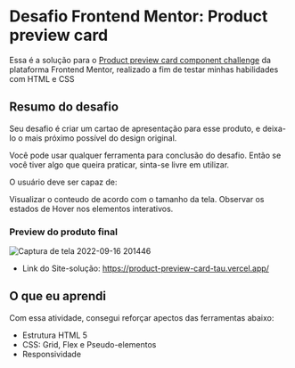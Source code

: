 # Desafio Frontend Mentor: Product preview card
Essa é a solução para o [Product preview card component challenge](https://www.frontendmentor.io/challenges/product-preview-card-component-GO7UmttRfa) da plataforma Frontend Mentor, realizado a fim de testar minhas habilidades com HTML e CSS

## Resumo do desafio

Seu desafio é criar um cartao de apresentação para esse produto, e deixa-lo o mais próximo possível do design original.

Você pode usar qualquer ferramenta para conclusão do desafio. Então se você tiver algo que queira praticar, sinta-se livre em utilizar.

O usuário deve ser capaz de:

Visualizar o conteudo de acordo com o tamanho da tela.
Observar os estados de Hover nos elementos interativos.

### Preview do produto final

![Captura de tela 2022-09-16 201446](https://user-images.githubusercontent.com/104238483/190830030-8c0e8aeb-c162-4aca-bb94-9c9fbcf2239a.png)

- Link do Site-solução: https://product-preview-card-tau.vercel.app/

## O que eu aprendi

Com essa atividade, consegui reforçar apectos das ferramentas abaixo:

- Estrutura HTML 5
- CSS: Grid, Flex e Pseudo-elementos
- Responsividade

